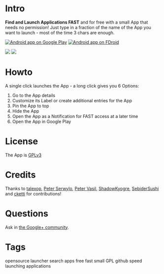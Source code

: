 Intro
=====

**Find and Launch Applications FAST** and for free with a small App that needs no permission!
Just type in a fraction of the name of the App you want to launch - most of the time 3 chars are enough.

[![Android app on Google Play](http://ligi.de/img/play_badge.png)](https://play.google.com/store/apps/details?id=org.ligi.fast)
[![Android app on FDroid](http://ligi.de/img/fdroid_badge.png)](https://f-droid.org/repository/browse/?fdid=org.ligi.fast)

<img src="https://raw.github.com/ligi/FAST/master/promo/512x512.png"/>
<img src="https://raw.github.com/ligi/FAST/master/promo/qr_googleplay.png"/>

Howto
=====

A single click launches the App - a long click gives you 6 Options:
 1. Go to the App details
 2. Customize its Label or create additional entries for the App
 3. Pin the App to top
 4. Hide the App
 5. Open the App as a Notification for FAST access at a later time
 6. Open the App in Google Play


License
=======

The App is <a href="http://gplv3.fsf.org/">GPLv3</a>

Credits
=======

Thanks to <a href="https://github.com/talexop">talexop</a>, <a href="https://github.com/pserwylo">Peter Serwylo</a>, <a href="http://www.petervasil.net">Peter Vasil</a>, <a href="https://github.com/ShadowKyogre">ShadowKyogre</a>, <a href="https://github.com/SebiderSushi">SebiderSushi</a> and <a href="http://cketti.de">cketti</a> for contributions!

Questions
=========

Ask in <a href="https://plus.google.com/communities/112187848303586328902">the Google+ community</a>.

Tags
====

opensource launcher search apps free fast small GPL github speed launching applications
